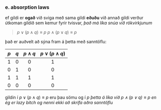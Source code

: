 ### e. absorption laws
ef gildi er **ogað** við sviga með sama gildi **eðuðu** við annað gildi verður útkoman gildið sem kemur fyrir tvisvar, *það má líka snúa við rökvirkjunum*
>$p\lor(p\land q)\equiv p$
>$p\land(p\lor q)\equiv p$

það er auðvelt að sýna fram á þetta með sanntöflu:

| $p$ | $q$ | $p\land q$ | $p\lor(p\land q)$ |
|:---:|:---:|:----------:|:-----------------:|
|  1  |  0  |     0      |         1         |
|  0  |  1  |     0      |         0         |
|  1  |  1  |     1      |         1         |
|  0  |  0  |     0      |         0         |

gildin í $p\lor(p\land q)\equiv p$ eru þau sömu og í $p$
*þetta á líka við $p\land(p\lor q)\equiv p$ en ég er lazy bitch og nenni ekki að skrifa aðra sanntöflu*